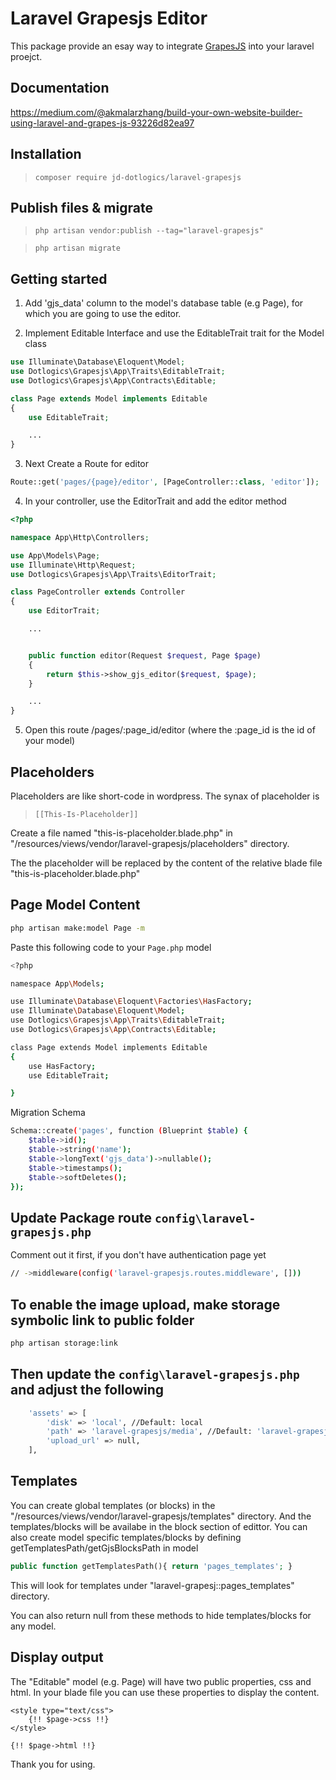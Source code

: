 # Laravel Grapesjs Editor

This package provide an esay way to integrate [GrapesJS](https://grapesjs.com/) into your laravel proejct.

## Documentation
https://medium.com/@akmalarzhang/build-your-own-website-builder-using-laravel-and-grapes-js-93226d82ea97

## Installation

>`composer require jd-dotlogics/laravel-grapesjs`


## Publish files & migrate

>`php artisan vendor:publish --tag="laravel-grapesjs"`

>`php artisan migrate`

## Getting started

1. Add 'gjs_data' column to the model's database table (e.g Page), for which you are going to use the editor.

2. Implement Editable Interface and use the EditableTrait trait for the Model class 
```php
use Illuminate\Database\Eloquent\Model;
use Dotlogics\Grapesjs\App\Traits\EditableTrait;
use Dotlogics\Grapesjs\App\Contracts\Editable;

class Page extends Model implements Editable
{
    use EditableTrait;

    ...
}
```

3. Next Create a Route for editor
```php
Route::get('pages/{page}/editor', [PageController::class, 'editor']);

```

4. In your controller, use the EditorTrait and add the editor method
```php
<?php

namespace App\Http\Controllers;

use App\Models\Page;
use Illuminate\Http\Request;
use Dotlogics\Grapesjs\App\Traits\EditorTrait;

class PageController extends Controller
{
    use EditorTrait;

    ...


    public function editor(Request $request, Page $page)
    {
        return $this->show_gjs_editor($request, $page);
    }

    ...
}


```

5. Open this route /pages/:page_id/editor (where the :page_id is the id of your model)

## Placeholders
Placeholders are like short-code in wordpress. The synax of placeholder is
>`[[This-Is-Placeholder]]`

Create a file named "this-is-placeholder.blade.php" in "/resources/views/vendor/laravel-grapesjs/placeholders" directory.

The the placeholder will be replaced by the content of the relative blade file "this-is-placeholder.blade.php"

## Page Model Content
```bash
php artisan make:model Page -m
```

Paste this following code to your `Page.php` model
```bash
<?php

namespace App\Models;

use Illuminate\Database\Eloquent\Factories\HasFactory;
use Illuminate\Database\Eloquent\Model;
use Dotlogics\Grapesjs\App\Traits\EditableTrait;
use Dotlogics\Grapesjs\App\Contracts\Editable;

class Page extends Model implements Editable
{
    use HasFactory;
    use EditableTrait;

}
```

Migration Schema
```bash
Schema::create('pages', function (Blueprint $table) {
    $table->id();
    $table->string('name');
    $table->longText('gjs_data')->nullable();
    $table->timestamps();
    $table->softDeletes();
});
```

## Update Package route `config\laravel-grapesjs.php`
Comment out it first, if you don't have authentication page yet
```bash
// ->middleware(config('laravel-grapesjs.routes.middleware', []))
```

## To enable the image upload, make storage symbolic link to public folder
```bash
php artisan storage:link
```

## Then update the `config\laravel-grapesjs.php` and adjust the following
```bash
    'assets' => [
        'disk' => 'local', //Default: local
        'path' => 'laravel-grapesjs/media', //Default: 'laravel-grapesjs/media',
        'upload_url' => null,
    ],
```

## Templates
You can create global templates (or blocks) in the "/resources/views/vendor/laravel-grapesjs/templates" directory. And the templates/blocks will be availabe in the block section of edittor.   You can also create model specific templates/blocks by defining getTemplatesPath/getGjsBlocksPath in model
```php
public function getTemplatesPath(){ return 'pages_templates'; }
```

This will look for templates under "laravel-grapesj::pages_templates" directory.

You can also return null from these methods to hide templates/blocks for any model.



## Display output
The "Editable" model (e.g. Page) will have two public properties, css and html. In your blade file you can use these properties to display the content.

```blade
<style type="text/css">
	{!! $page->css !!}
</style>

{!! $page->html !!}

```

Thank you for using.
